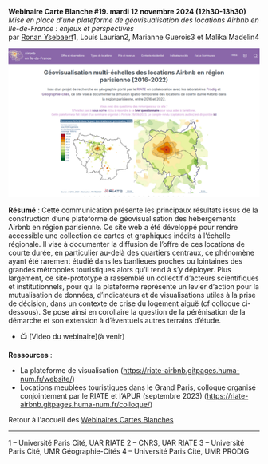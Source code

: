 **Webinaire Carte Blanche #19. mardi 12 novembre 2024 (12h30-13h30)** </br>
_Mise en place d'une plateforme de géovisualisation des locations Airbnb en Ile-de-France : enjeux et perspectives_ </br>
par [Ronan Ysebaert](https://rysebaert.gitpages.huma-num.fr/cv/)1, Louis Laurian2, Marianne Guerois3 et Malika Madelin4

![alt text](https://raw.githubusercontent.com/magisAR9/webinaires/main/affiche_webinaire_ysebaert.png)

**Résumé** : Cette communication présente les principaux résultats issus de la construction d’une plateforme de géovisualisation
des hébergements Airbnb en région parisienne. Ce site web a été développé pour rendre accessible une collection de cartes et graphiques
inédits à l’échelle régionale. Il vise à documenter la diffusion de l’offre de ces locations de courte durée, en particulier au-delà des
quartiers centraux, ce phénomène ayant été rarement étudié dans les banlieues proches ou lointaines des grandes métropoles touristiques
alors qu’il tend à s’y déployer. Plus largement, ce site-prototype a rassemblé un collectif d’acteurs scientifiques et institutionnels,
pour qui la plateforme représente un levier d’action pour la mutualisation de données, d’indicateurs et de visualisations utiles à la
prise de décision, dans un contexte de crise du logement aiguë (cf colloque ci-dessous). Se pose ainsi en corollaire la question de la 
pérénisation de la démarche et son extension à d’éventuels autres terrains d’étude. 

- 📺 [Video du webinaire](à venir) </br>

**Ressources** : 
- La plateforme de visualisation (https://riate-airbnb.gitpages.huma-num.fr/website/)
- Locations meublées touristiques dans le Grand Paris, colloque organisé conjointement par le RIATE
et l’APUR (septembre 2023)  (https://riate-airbnb.gitpages.huma-num.fr/colloque/)


Retour à l'accueil des [Webinaires Cartes Blanches](https://github.com/magisAR9/webinaires)

______________________
1 – Université Paris Cité, UAR RIATE
2 – CNRS, UAR RIATE
3 – Université Paris Cité, UMR Géographie-Cités
4 – Université Paris Cité, UMR PRODIG

